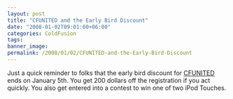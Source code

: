 ```yaml
---
layout: post
title: "CFUNITED and the Early Bird Discount"
date: "2008-01-02T09:01:00+06:00"
categories: ColdFusion 
tags: 
banner_image: 
permalink: /2008/01/02/CFUNITED-and-the-Early-Bird-Discount
---
```


Just a quick reminder to folks that the early bird discount for <a href="http://www.cfunited.com">CFUNITED</a> ends on January 5th. You get 200 dollars off the registration if you act quickly. You also get entered into a contest to win one of two iPod Touches.